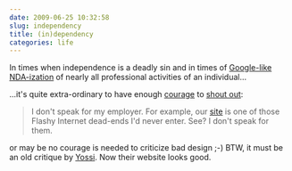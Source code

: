 ```yaml
---
date: 2009-06-25 10:32:58
slug: independency
title: (in)dependency
categories: life
---
```


In times when independence is a deadly sin and in times of [Google-like NDA-ization](http://www.google.co.uk/search?q=google+nda) of nearly all professional activities of an individual...





...it's quite extra-ordinary to have enough [courage](http://cscott.net/Activism/google-nda-amendment.pdf) to [shout out](http://yosefk.com/about.html):





> I don't speak for my employer. For example, our [site](http://mobileye.com/) is one of those Flashy Internet dead-ends I'd never enter. See? I don't speak for them.





or may be no courage is needed to criticize bad design ;-) BTW, it must be an old critique by [Yossi](http://yosefk.com/about.html). Now their website looks good.
